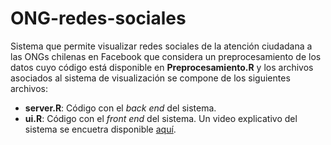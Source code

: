 # ONG-redes-sociales
Sistema que permite visualizar redes sociales de la atención ciudadana a las ONGs chilenas en Facebook que considera un preprocesamiento de los datos cuyo código está disponible en **Preprocesamiento.R** y los archivos asociados al sistema de visualización se compone de los siguientes archivos:
- **server.R**: Código con el *back end* del sistema.
- **ui.R**: Código con el *front end* del sistema.
Un video explicativo del sistema se encuetra disponible [aquí](https://www.youtube.com/watch?v=LPCwpOexiIY).

